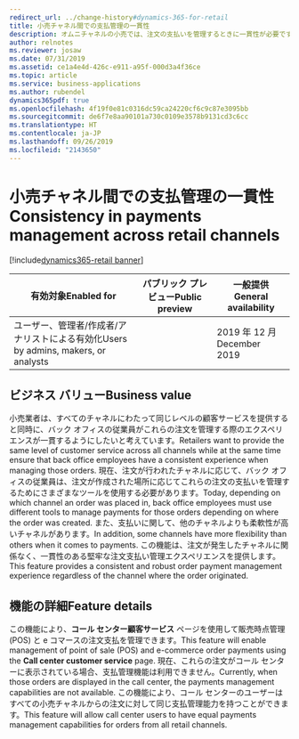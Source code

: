 ```yaml
---
redirect_url: ../change-history#dynamics-365-for-retail
title: 小売チャネル間での支払管理の一貫性
description: オムニチャネルの小売では、注文の支払いを管理するときに一貫性が必要です。 これには、チャネル間での払戻の処理、支払いの変更、ポリシーの有効化が含まれます。 この機能により、eコマース、コール センター、販売時点情報の間で支払いの一貫性が保たれます。
author: relnotes
ms.reviewer: josaw
ms.date: 07/31/2019
ms.assetid: ce1a4e4d-426c-e911-a95f-000d3a4f36ce
ms.topic: article
ms.service: business-applications
ms.author: rubendel
dynamics365pdf: true
ms.openlocfilehash: 4f19f0e81c0316dc59ca24220cf6c9c87e3095bb
ms.sourcegitcommit: de6f7e8aa90101a730c0109e3578b9131cd3c6cc
ms.translationtype: HT
ms.contentlocale: ja-JP
ms.lasthandoff: 09/26/2019
ms.locfileid: "2143650"
---
```

# <a name="consistency-in-payments-management-across-retail-channels"></a><span data-ttu-id="bdc01-105">小売チャネル間での支払管理の一貫性</span><span class="sxs-lookup"><span data-stu-id="bdc01-105">Consistency in payments management across retail channels</span></span>
[!include[dynamics365-retail banner](../includes/dynamics365-retail.md)]

| <span data-ttu-id="bdc01-106">有効対象</span><span class="sxs-lookup"><span data-stu-id="bdc01-106">Enabled for</span></span>    |  <span data-ttu-id="bdc01-107">パブリック プレビュー</span><span class="sxs-lookup"><span data-stu-id="bdc01-107">Public preview</span></span> | <span data-ttu-id="bdc01-108">一般提供</span><span class="sxs-lookup"><span data-stu-id="bdc01-108">General availability</span></span> | 
| ---------- | ---------- |---------- |
|<span data-ttu-id="bdc01-109">ユーザー、管理者/作成者/アナリストによる有効化</span><span class="sxs-lookup"><span data-stu-id="bdc01-109">Users by admins, makers, or analysts</span></span>|| <span data-ttu-id="bdc01-110">2019 年 12 月</span><span class="sxs-lookup"><span data-stu-id="bdc01-110">December 2019</span></span>|


## <a name="business-value"></a><span data-ttu-id="bdc01-111">ビジネス バリュー</span><span class="sxs-lookup"><span data-stu-id="bdc01-111">Business value</span></span>
<!-- bv start -->
<span data-ttu-id="bdc01-112">小売業者は、すべてのチャネルにわたって同じレベルの顧客サービスを提供すると同時に、バック オフィスの従業員がこれらの注文を管理する際のエクスペリエンスが一貫するようにしたいと考えています。</span><span class="sxs-lookup"><span data-stu-id="bdc01-112">Retailers want to provide the same level of customer service across all channels while at the same time ensure that back office employees have a consistent experience when managing those orders.</span></span> <span data-ttu-id="bdc01-113">現在、注文が行われたチャネルに応じて、バック オフィスの従業員は、注文が作成された場所に応じてこれらの注文の支払いを管理するためにさまざまなツールを使用する必要があります。</span><span class="sxs-lookup"><span data-stu-id="bdc01-113">Today, depending on which channel an order was placed in, back office employees must use different tools to manage payments for those orders depending on where the order was created.</span></span> <span data-ttu-id="bdc01-114">また、支払いに関して、他のチャネルよりも柔軟性が高いチャネルがあります。</span><span class="sxs-lookup"><span data-stu-id="bdc01-114">In addition, some channels have more flexibility than others when it comes to payments.</span></span> <span data-ttu-id="bdc01-115">この機能は、注文が発生したチャネルに関係なく、一貫性のある堅牢な注文支払い管理エクスペリエンスを提供します。</span><span class="sxs-lookup"><span data-stu-id="bdc01-115">This feature provides a consistent and robust order payment management experience regardless of the channel where the order originated.</span></span>
<!-- bv end -->



## <a name="feature-details"></a><span data-ttu-id="bdc01-116">機能の詳細</span><span class="sxs-lookup"><span data-stu-id="bdc01-116">Feature details</span></span>
<!--feature detail start -->
<span data-ttu-id="bdc01-117">この機能により、**コール センター顧客サービス** ページを使用して販売時点管理 (POS) と e コマースの注文支払を管理できます。</span><span class="sxs-lookup"><span data-stu-id="bdc01-117">This feature will enable management of point of sale (POS) and e-commerce order payments using the **Call center customer service** page.</span></span> <span data-ttu-id="bdc01-118">現在、これらの注文がコール センターに表示されている場合、支払管理機能は利用できません。</span><span class="sxs-lookup"><span data-stu-id="bdc01-118">Currently, when those orders are displayed in the call center, the payments management capabilities are not available.</span></span> <span data-ttu-id="bdc01-119">この機能により、コール センターのユーザーはすべての小売チャネルからの注文に対して同じ支払管理能力を持つことができます。</span><span class="sxs-lookup"><span data-stu-id="bdc01-119">This feature will allow call center users to have equal payments management capabilities for orders from all retail channels.</span></span>
<!--feature detail end -->












